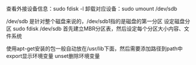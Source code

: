 查看外接设备信息：sudo fdisk -l 
卸载对应设备：sudo umount /dev/sdb

/dev/sdb 是针对整个磁盘来说的，/dev/sdb1指的是磁盘的第一分区
设定磁盘分区 sudo fdisk /dev/sdb 首先建立MBR分区表，然后设定每个分区大小内容、文件系统

使用apt-get安装的包一般自动放在/usr/lib下面，然后需要添加路径到path中
export显示环境变量 unset删除环境变量